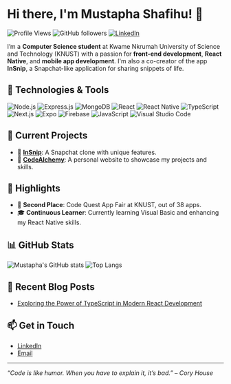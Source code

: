 # Hi there, I'm Mustapha Shafihu! 👋

![Profile Views](https://komarev.com/ghpvc/?username=Shafihu&color=brightgreen)
![GitHub followers](https://img.shields.io/github/followers/Shafihu?label=Follow&style=social)
[![LinkedIn](https://img.shields.io/badge/LinkedIn-Connect-blue)](https://www.linkedin.com/in/shafihu-mustapha-190468309?utm_source=share&utm_campaign=share_via&utm_content=profile&utm_medium=ios_app)

I’m a **Computer Science student** at Kwame Nkrumah University of Science and Technology (KNUST) with a passion for **front-end development**, **React Native**, and **mobile app development**. I'm also a co-creator of the app **InSnip**, a Snapchat-like application for sharing snippets of life.

## 🔧 Technologies & Tools

![Node.js](https://img.shields.io/badge/-Node.js-339933?style=flat&logo=node.js&logoColor=white)
![Express.js](https://img.shields.io/badge/-Express.js-000000?style=flat&logo=express&logoColor=white)
![MongoDB](https://img.shields.io/badge/-MongoDB-47A248?style=flat&logo=mongodb&logoColor=white)
![React](https://img.shields.io/badge/-React-61DAFB?style=flat&logo=react&logoColor=white)
![React Native](https://img.shields.io/badge/-React_Native-61DAFB?style=flat&logo=react&logoColor=white)
![TypeScript](https://img.shields.io/badge/-TypeScript-007ACC?style=flat&logo=typescript&logoColor=white)
![Next.js](https://img.shields.io/badge/-Next.js-000000?style=flat&logo=next.js&logoColor=white)
![Expo](https://img.shields.io/badge/-Expo-000020?style=flat&logo=expo&logoColor=white)
![Firebase](https://img.shields.io/badge/-Firebase-FFCA28?style=flat&logo=firebase&logoColor=black)
![JavaScript](https://img.shields.io/badge/-JavaScript-F7DF1E?style=flat&logo=javascript&logoColor=black)
![Visual Studio Code](https://img.shields.io/badge/-VS_Code-007ACC?style=flat&logo=visual-studio-code&logoColor=white)


## 🚀 Current Projects

- 🔄 [**InSnip**](https://github.com/Shafihu/InSnip): A Snapchat clone with unique features.
- 🎨 [**CodeAlchemy**](https://github.com/Shafihu/CodeAlchemy): A personal website to showcase my projects and skills.

## 🌟 Highlights

- 🥈 **Second Place**: Code Quest App Fair at KNUST, out of 38 apps.
- 🎓 **Continuous Learner**: Currently learning Visual Basic and enhancing my React Native skills.

## 📊 GitHub Stats

![Mustapha's GitHub stats](https://github-readme-stats.vercel.app/api?username=Shafihu&show_icons=true&theme=radical)
![Top Langs](https://github-readme-stats.vercel.app/api/top-langs/?username=Shafihu&layout=compact&theme=radical)

## 📝 Recent Blog Posts

<!-- BLOG-POST-LIST:START -->
- [Exploring the Power of TypeScript in Modern React Development](https://dev.to/shafihu/exploring-the-power-of-typescript-in-modern-react-development-1hd5)
<!-- BLOG-POST-LIST:END -->

## 📫 Get in Touch

- [LinkedIn](https://www.linkedin.com/in/shafihu-mustapha-190468309?utm_source=share&utm_campaign=share_via&utm_content=profile&utm_medium=ios_app)
- [Email](mailto:shafihumustapha0101@gmail.com)
<!--- [Twitter](https://twitter.com/yourhandle) --->

---

*“Code is like humor. When you have to explain it, it’s bad.” – Cory House*
